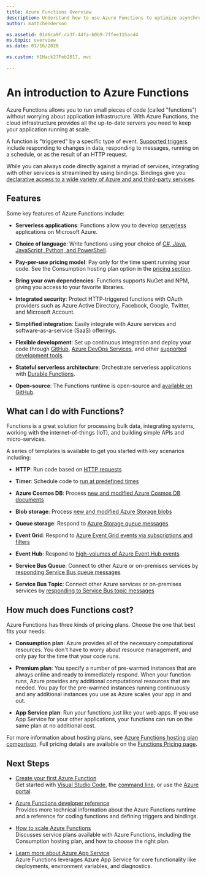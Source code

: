 ```yaml
---
title: Azure Functions Overview 
description: Understand how to use Azure Functions to optimize asynchronous workloads in minutes.
author: mattchenderson

ms.assetid: 01d6ca9f-ca3f-44fa-b0b9-7ffee115acd4
ms.topic: overview
ms.date: 01/16/2020

ms.custom: H1Hack27Feb2017, mvc

---
```


# An introduction to Azure Functions

Azure Functions allows you to run small pieces of code (called "functions") without worrying about application infrastructure. With Azure Functions, the cloud infrastructure provides all the up-to-date servers you need to keep your application running at scale.

A function is "triggered" by a specific type of event. [Supported triggers](./functions-triggers-bindings.md) include responding to changes in data, responding to messages, running on a schedule, or as the result of an HTTP request.

While you can always code directly against a myriad of services, integrating with other services is streamlined by using bindings. Bindings give you [declarative access to a wide variety of Azure and and third-party services](./functions-triggers-bindings.md).

## Features

Some key features of Azure Functions include:

- **Serverless applications**: Functions allow you to develop [serverless](https://azure.microsoft.com/solutions/serverless/) applications on Microsoft Azure.

- **Choice of language**: Write functions using your choice of [C#, Java, JavaScript, Python, and PowerShell](supported-languages.md).

- **Pay-per-use pricing model**: Pay only for the time spent running your code. See the Consumption hosting plan option in the [pricing section](#pricing).  

- **Bring your own dependencies**: Functions supports NuGet and NPM, giving you access to your favorite libraries.

- **Integrated security**: Protect HTTP-triggered functions with OAuth providers such as Azure Active Directory, Facebook, Google, Twitter, and Microsoft Account.

- **Simplified integration**: Easily integrate with Azure services and software-as-a-service (SaaS) offerings.

- **Flexible development**: Set up continuous integration and deploy your code through [GitHub](../app-service/scripts/cli-continuous-deployment-github.md), [Azure DevOps Services](../app-service/scripts/cli-continuous-deployment-vsts.md), and other [supported development tools](../app-service/deploy-local-git.md).

- **Stateful serverless architecture**: Orchestrate serverless applications with [Durable Functions](durable/durable-functions-overview.md).

- **Open-source**: The Functions runtime is open-source and [available on GitHub](https://github.com/azure/azure-webjobs-sdk-script).

## What can I do with Functions?

Functions is a great solution for processing bulk data, integrating systems, working with the internet-of-things (IoT), and building simple APIs and micro-services.

A series of templates is available to get you started with key scenarios including:

- **HTTP**: Run code based on [HTTP requests](functions-create-first-azure-function.md)

- **Timer**: Schedule code to [run at predefined times](./functions-create-scheduled-function.md)

- **Azure Cosmos DB**: Process [new and modified Azure Cosmos DB documents](./functions-create-cosmos-db-triggered-function.md)

- **Blob storage**: Process [new and modified Azure Storage blobs](./functions-create-storage-blob-triggered-function.md)

- **Queue storage**: Respond to [Azure Storage queue messages](./functions-create-storage-queue-triggered-function.md)

- **Event Grid**: Respond to [Azure Event Grid events via subscriptions and filters](../event-grid/resize-images-on-storage-blob-upload-event.md)

- **Event Hub**: Respond to [high-volumes of Azure Event Hub events](./functions-bindings-event-hubs.md)

- **Service Bus Queue**: Connect to other Azure or on-premises services by [responding Service Bus queue messages](./functions-bindings-service-bus.md)

- **Service Bus Topic**: Connect other Azure services or on-premises services by [responding to Service Bus topic messages](./functions-bindings-service-bus.md)

## <a name="pricing"></a>How much does Functions cost?

Azure Functions has three kinds of pricing plans. Choose the one that best fits your needs:

- **Consumption plan**: Azure provides all of the necessary computational resources. You don't have to worry about resource management, and only pay for the time that your code runs.

- **Premium plan**: You specify a number of pre-warmed instances that are always online and ready to immediately respond. When your function runs, Azure provides any additional computational resources that are needed. You pay for the pre-warmed instances running continuously and any additional instances you use as Azure scales your app in and out.

- **App Service plan**: Run your functions just like your web apps. If you use App Service for your other applications, your functions can run on the same plan at no additional cost.

For more information about hosting plans, see [Azure Functions hosting plan comparison](functions-scale.md). Full pricing details are available on the [Functions Pricing page](https://azure.microsoft.com/pricing/details/functions/).

## Next Steps

- [Create your first Azure Function](functions-create-first-function-vs-code.md)  
  Get started with [Visual Studio Code](functions-create-first-function-vs-code.md), the [command line](functions-create-first-azure-function-azure-cli.md), or use the [Azure portal](functions-create-first-azure-function.md).

- [Azure Functions developer reference](functions-reference.md)  
  Provides more technical information about the Azure Functions runtime and a reference for coding functions and defining triggers and bindings.

- [How to scale Azure Functions](functions-scale.md)  
  Discusses service plans available with Azure Functions, including the Consumption hosting plan, and how to choose the right plan.

- [Learn more about Azure App Service](../app-service/overview.md)  
  Azure Functions leverages Azure App Service for core functionality like deployments, environment variables, and diagnostics.
